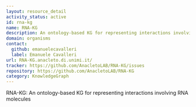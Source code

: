 ```yaml
---
layout: resource_detail
activity_status: active
id: rna-kg
name: RNA-KG
description: An ontology-based KG for representing interactions involving RNA molecules.
domain: organisms
contact:
  github: emanuelecavalleri
  label: Emanuele Cavalleri
url: RNA-KG.anacleto.di.unimi.it/
tracker: https://github.com/AnacletoLAB/RNA-KG/issues
repository: https://github.com/AnacletoLAB/RNA-KG
category: KnowledgeGraph
---
```


RNA-KG: An ontology-based KG for representing interactions involving RNA molecules

